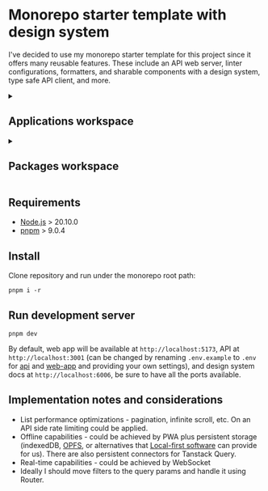 # Monorepo starter template with design system

I've decided to use my monorepo starter template for this project since it offers many reusable features. These include an API web server, linter configurations, formatters, and sharable components with a design system, type safe API client, and more.

<details>
<summary><h2>Applications workspace</h2></summary>

- [api](apps/api): Hono API
- [web-app](apps/web-app): Vitejs + React + Tanstack Router app

</details>

<details>
<summary><h2>Packages workspace</h2></summary>

### Design system scope (@design-system)

- Shared components:
  - [@design-system/shadcn](packages/@design-system/components/shadcn): Shadcn components
- [@design-system/design-tokens](packages/@design-system/design-tokens): Design tokens library
- [@design-system/docs](packages/@design-system/docs): Design System documentation (Storybook)
- [@design-system/core](packages/@design-system/core): Utilities and helpers

### Configuration scope (@configs)

Monorepo/workflow specific configurations:

- [@configs/eslint](packages/@configs/eslint): `ESLint` configurations
- [@configs/typescript](packages/@configs/typescript): `TypeScript` configurations
- [@configs/prettier](packages/@configs/prettier): `Prettier` configurations

</details>

## Requirements

- [Node.js](https://nodejs.org/en/download/) > 20.10.0
- [pnpm](https://pnpm.io/installation) > 9.0.4

## Install

Clone repository and run under the monorepo root path:

```
pnpm i -r
```

## Run development server

```
pnpm dev
```

By default, web app will be available at `http://localhost:5173`, API at `http://localhost:3001` (can be changed by renaming `.env.example` to `.env` for [api](apps/api/.env.example) and [web-app](apps/web-app/.env.example) and providing your own settings), and design system docs at `http://localhost:6006`,
be sure to have all the ports available.

## Implementation notes and considerations

- List performance optimizations - pagination, infinite scroll, etc. On an API side rate limiting could be applied.
- Offline capabilities - could be achieved by PWA plus persistent storage (indexedDB, [OPFS](https://developer.mozilla.org/en-US/docs/Web/API/File_System_API/Origin_private_file_system), or alternatives that [Local-first software](https://localfirstweb.dev/) can provide for us). There are also persistent connectors for Tanstack Query.
- Real-time capabilities - could be achieved by WebSocket
- Ideally I should move filters to the query params and handle it using Router.
